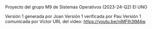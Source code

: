 Proyecto del grupo M9 de Sistemas Operativos (2023-24-Q2)
El UNO

Versión 1 generada por Joan
Versión 1 verificada por Pau
Versión 1 comunicada por Víctor
URL del vídeo: https://youtu.be/niMFlh3tM4w
